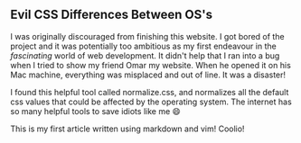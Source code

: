 ## Evil CSS Differences Between OS's
I was originally discouraged from finishing this website. I got bored of the project and it was potentially too ambitious as my first endeavour in the *fascinating* world of web development. It didn't help that I ran into a bug when I tried to show my friend Omar my website. When he opened it on his Mac machine, everything was misplaced and out of line. It was a disaster!

I found this helpful tool called normalize.css, and normalizes all the default css values that could be affected by the operating system. The internet has so many helpful tools to save idiots like me :smile:

This is my first article written using markdown and vim! Coolio! 
